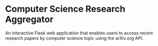 # Computer Science Research Aggregator

An interactive Flask web application that enables users to access recent research papers by computer science topic using the arXiv.org API.